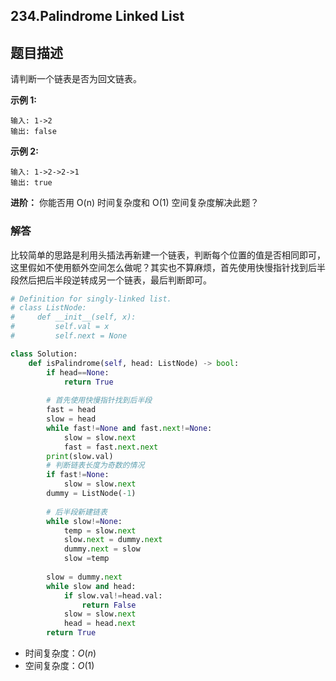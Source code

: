 ## 234.Palindrome Linked List

## 题目描述

请判断一个链表是否为回文链表。

**示例 1:**

```
输入: 1->2
输出: false
```

**示例 2:**

```
输入: 1->2->2->1
输出: true
```

**进阶：**
你能否用 O(n) 时间复杂度和 O(1) 空间复杂度解决此题？



### 解答

​	比较简单的思路是利用头插法再新建一个链表，判断每个位置的值是否相同即可，这里假如不使用额外空间怎么做呢？其实也不算麻烦，首先使用快慢指针找到后半段然后把后半段逆转成另一个链表，最后判断即可。

```python
# Definition for singly-linked list.
# class ListNode:
#     def __init__(self, x):
#         self.val = x
#         self.next = None

class Solution:
    def isPalindrome(self, head: ListNode) -> bool:
        if head==None:
            return True
        
        # 首先使用快慢指针找到后半段
        fast = head
        slow = head
        while fast!=None and fast.next!=None:
            slow = slow.next
            fast = fast.next.next
        print(slow.val)
        # 判断链表长度为奇数的情况
        if fast!=None:
            slow = slow.next
        dummy = ListNode(-1)
        
        # 后半段新建链表
        while slow!=None:
            temp = slow.next
            slow.next = dummy.next
            dummy.next = slow
            slow =temp
        
        slow = dummy.next
        while slow and head:
            if slow.val!=head.val:
                return False
            slow = slow.next
            head = head.next
        return True
```

- 时间复杂度：$O(n)$
- 空间复杂度：$O(1)$ 
